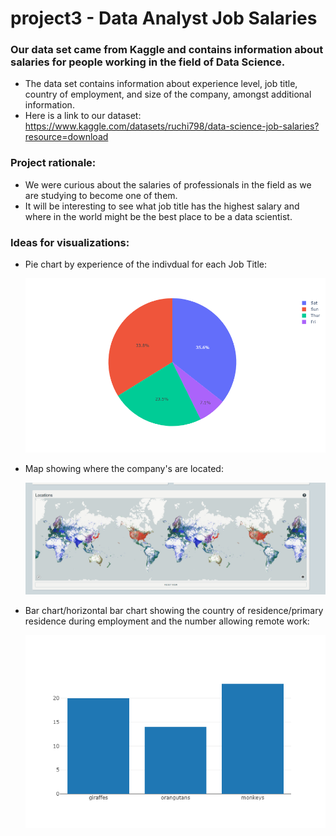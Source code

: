 # project3 - Data Analyst Job Salaries

### Our data set came from Kaggle and contains information about salaries for people working in the field of Data Science. 
- The data set contains information about experience level, job title, country of employment, and size of the company, amongst additional information.
- Here is a link to our dataset: https://www.kaggle.com/datasets/ruchi798/data-science-job-salaries?resource=download

### Project rationale: 
- We were curious about the salaries of professionals in the field as we are studying to become one of them. 
- It will be interesting to see what job title has the highest salary and where in the world might be the best place to be a data scientist. 

### Ideas for visualizations: 
- Pie chart by experience of the indivdual for each Job Title: 

    ![alt text](https://github.com/kealvarez/project3/blob/main/images/pieplotly.png?raw=true)

- Map showing where the company's are located: 

    ![alt text](https://github.com/kealvarez/project3/blob/main/images/map.PNG?raw=true)

- Bar chart/horizontal bar chart showing the country of residence/primary residence during employment and the number allowing remote work: 

    ![alt text](https://github.com/kealvarez/project3/blob/main/images/barplotly.png?raw=true)













